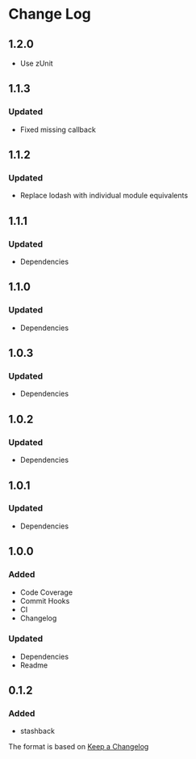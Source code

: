# Change Log

## 1.2.0
- Use zUnit

## 1.1.3
### Updated
- Fixed missing callback

## 1.1.2
### Updated
- Replace lodash with individual module equivalents

## 1.1.1
### Updated
- Dependencies

## 1.1.0
### Updated
- Dependencies

## 1.0.3
### Updated
- Dependencies

## 1.0.2
### Updated
- Dependencies

## 1.0.1
### Updated
- Dependencies

## 1.0.0
### Added
- Code Coverage
- Commit Hooks
- CI
- Changelog

### Updated
- Dependencies
- Readme


## 0.1.2
### Added
- stashback

The format is based on [Keep a Changelog](http://keepachangelog.com/)
